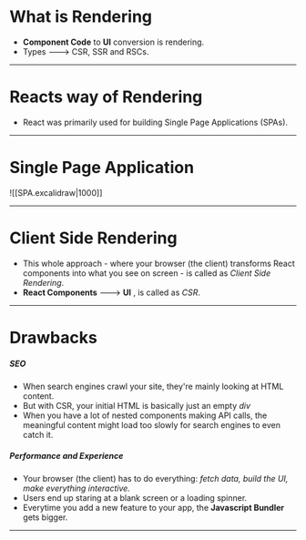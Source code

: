 # What is Rendering
- **Component Code** to **UI** conversion is rendering.
- Types ---> CSR, SSR and RSCs.

---
# Reacts way of Rendering
- React was primarily used for building Single Page Applications (SPAs).

---
# Single Page Application
![[SPA.excalidraw|1000]]

---
# Client Side Rendering
- This whole approach - where your browser (the client) transforms React components into what you see on screen - is called as _Client Side Rendering_.
- **React Components** ---> **UI** , is called as _CSR_.

---
# Drawbacks
##### **SEO**
- When search engines crawl your site, they're mainly looking at HTML content.
- But with CSR, your initial HTML is basically just an empty _div_
- When you have a lot of nested components making API calls, the meaningful content might load too slowly for search engines to even catch it.

##### **Performance and Experience**
- Your browser (the client) has to do everything: _fetch data, build the UI, make everything interactive._
- Users end up staring at a blank screen or a loading spinner.
- Everytime you add a new feature to your app, the **Javascript Bundler** gets bigger.

---
